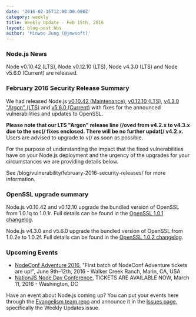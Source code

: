 ```yaml
---
date: '2016-02-15T12:00:00.000Z'
category: weekly
title: Weekly Update - Feb 15th, 2016
layout: blog-post.hbs
author: 'Minwoo Jung (@jmwsoft)'
---
```


### Node.js News

Node v0.10.42 (LTS), Node v0.12.10 (LTS), Node v4.3.0 (LTS) and Node v5.6.0 (Current) are released.

### February 2016 Security Release Summary

We had released Node.js [v0.10.42 (Maintenance)](/blog/release/v0.10.42/), [v0.12.10 (LTS)](/blog/release/v0.12.10/), [v4.3.0 "Argon" (LTS)](/blog/release/v4.3.0/) and [v5.6.0 (Current)](/blog/release/v5.6.0/) with fixes for the announced vulnerabilities and updates to OpenSSL.

**Please note that our LTS "Argon" release line (/oved from v4.2.x to v4.3.x due to the sec(/ fixes enclosed. There will be no further updat(/ v4.2.x.** Users are advised to upgrade to v(/ as soon as possible.

For the purpose of understanding the impact that the fixed vulnerabilities
have on your Node.js deployment and the urgency of the upgrades for your
circumstances we are providing details below.

See /blog/vulnerability/february-2016-security-releases/ for more information.

### OpenSSL upgrade summary

Node.js v0.10.42 and v0.12.10 upgrade the bundled version of OpenSSL from 1.0.1q to 1.0.1r. Full details can be found in the [OpenSSL 1.0.1 changelog](https://www.openssl.org/news/cl101.txt).

Node.js v4.3.0 and v5.6.0 upgrade the bundled version of OpenSSL from 1.0.2e to 1.0.2f. Full details can be found in the [OpenSSL 1.0.2 changelog](https://www.openssl.org/news/cl102.txt).

### Upcoming Events

- [NodeConf Adventure 2016](https://ti.to/nodeconf/adventure-2016), "First batch of NodeConf Adventure tickets are up!", June 9th–12th, 2016 - Walker Creek Ranch, Marin, CA, USA
- [NationJS Node Day Conference](http://nationjs.com/), TICKETS ARE AVAILABLE NOW, March 11, 2016 - Washington, DC

Have an event about Node.js coming up? You can put your events here through the [Evangelism team repo](https://github.com/nodejs/evangelism) and announce it in the [Issues page](https://github.com/nodejs/evangelism/issues), specifically the Weekly Updates issue.
